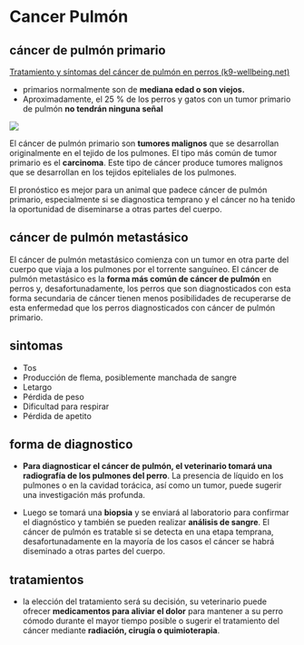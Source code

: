 # Cancer Pulmón



## cáncer de pulmón primario

[Tratamiento y síntomas del cáncer de pulmón en perros (k9-wellbeing.net)](http://www.k9-wellbeing.net/dog-lung-cancer.htm)

- primarios normalmente son de **mediana edad o son viejos.** 
- Aproximadamente, el 25 % de los perros y gatos con un tumor primario de pulmón **no tendrán ninguna señal**

![](napo-20240823190825134.webp)


El cáncer de pulmón primario son **tumores malignos** que se desarrollan originalmente en el tejido de los pulmones. 
El tipo más común de tumor primario es el **carcinoma**. 
Este tipo de cáncer produce tumores malignos que se desarrollan en los tejidos epiteliales de los pulmones. 


El pronóstico es mejor para un animal que padece cáncer de pulmón primario, especialmente si se diagnostica temprano y el cáncer no ha tenido la oportunidad de diseminarse a otras partes del cuerpo.


## cáncer de pulmón metastásico

El cáncer de pulmón metastásico comienza con un tumor en otra parte del cuerpo que viaja a los pulmones por el torrente sanguíneo. 
El cáncer de pulmón metastásico es la **forma más común de cáncer de pulmón** en perros y, desafortunadamente, los perros que son diagnosticados con esta forma secundaria de cáncer tienen menos posibilidades de recuperarse de esta enfermedad que los perros diagnosticados con cáncer de pulmón primario.


## sintomas

- Tos
- Producción de flema, posiblemente manchada de sangre
- Letargo
- Pérdida de peso
- Dificultad para respirar
- Pérdida de apetito


## forma de diagnostico 

- **Para diagnosticar el cáncer de pulmón, el veterinario tomará una radiografía de los pulmones del perro**. La presencia de líquido en los pulmones o en la cavidad torácica, así como un tumor, puede sugerir una investigación más profunda.

- Luego se tomará una **biopsia** y se enviará al laboratorio para confirmar el diagnóstico y también se pueden realizar **análisis de sangre**. El cáncer de pulmón es tratable si se detecta en una etapa temprana, desafortunadamente en la mayoría de los casos el cáncer se habrá diseminado a otras partes del cuerpo.

## tratamientos

- la elección del tratamiento será su decisión, su veterinario puede ofrecer **medicamentos para aliviar el dolor** para mantener a su perro cómodo durante el mayor tiempo posible o sugerir el tratamiento del cáncer mediante **radiación, cirugía o quimioterapia**.

